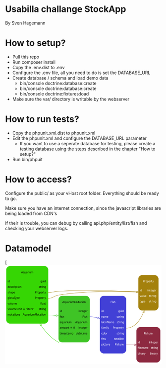 # Usabilla challange StockApp
By Sven Hagemann

# How to setup?
* Pull this repo
* Run composer install
* Copy the .env.dist to .env
* Configure the .env file, all you need to do is set the DATABASE_URL
* Create database / schema and load demo data
    * bin/console doctrine:database:create
    * bin/console doctrine:database:create
    * bin/console doctrine:fixtures:load
* Make sure the var/ directory is writable by the webserver

# How to run tests?
* Copy the phpunit.xml.dist to phpunit.xml
* Edit the phpunit.xml and configure the DATABASE_URL parameter
    * If you want to use a seperate database for testing, please create a testing database using the steps described in the chapter "How to setup?"  
* Run bin/phpuit

# How to access?
Configure the public/ as your vHost root folder. Everything should be ready to go.

Make sure you have an internet connection, since the javascript libraries are being loaded from CDN's 

If their is trouble, you can debug by calling api.php/entity/list/fish and checking your webserver logs.

# Datamodel
[![IMAGE DATAMODEL](./model.png)